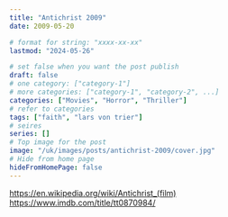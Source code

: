 ```yaml
---
title: "Antichrist 2009"
date: 2009-05-20

# format for string: "xxxx-xx-xx"
lastmod: "2024-05-26"

# set false when you want the post publish
draft: false
# one category: ["category-1"]
# more categories: ["category-1", "category-2", ...]
categories: ["Movies", "Horror", "Thriller"]
# refer to categories
tags: ["faith", "lars von trier"]
# seires
series: []
# Top image for the post
image: "/uk/images/posts/antichrist-2009/cover.jpg"
# Hide from home page
hideFromHomePage: false
---
```

https://en.wikipedia.org/wiki/Antichrist_(film)
https://www.imdb.com/title/tt0870984/
<!--more-->